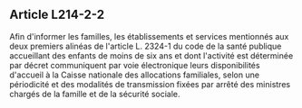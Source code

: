 ## Article L214-2-2

Afin d'informer les familles, les établissements et services mentionnés aux deux premiers alinéas de l'article
L. 2324-1 du code de la santé publique accueillant des enfants de moins de six ans et dont l'activité est
déterminée par décret communiquent par voie électronique leurs disponibilités d'accueil à la Caisse nationale
des allocations familiales, selon une périodicité et des modalités de transmission fixées par arrêté des
ministres chargés de la famille et de la sécurité sociale.

